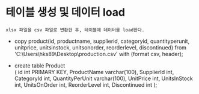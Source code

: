 # 테이블 생성 및 데이터 load
```
xlsx 파일을 csv 파일로 변환한 후, 테이블에 데이터를 load한다. 
```

* copy product(id, productname, supplierid, categoryid, quantityperunit, unitprice, unitsinstock, unitsonorder, reorderlevel, discontinued)    from 'C:\Users\hks89\Desktop\production.csv' with (format csv, header);

* create table Product    
(
	id int PRIMARY KEY,
	ProductName varchar(100),
	SupplierId int,
	CategoryId int,
	QuantityPerUnit varchar(100),
	UnitPrice int,
	UnitsInStock int,
	UnitsOnOrder int,
	ReorderLevel int,
	Discontinued int
);
